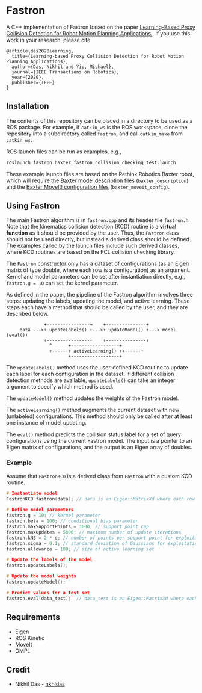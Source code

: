 # Fastron
A C++ implementation of Fastron based on the paper [Learning-Based Proxy Collision Detection for Robot Motion Planning Applications
](https://ieeexplore.ieee.org/abstract/document/9023003). If you use this work in your research, please cite

    @article{das2020learning,
      title={Learning-based Proxy Collision Detection for Robot Motion Planning Applications},
      author={Das, Nikhil and Yip, Michael},
      journal={IEEE Transactions on Robotics},
      year={2020},
      publisher={IEEE}
    }

## Installation
The contents of this repository can be placed in a directory to be used as a ROS package. For example, if `catkin_ws` is the ROS workspace, clone the repository into a subdirectory called `fastron`, and call `catkin_make` from `catkin_ws`. 

ROS launch files can be run as examples, e.g.,
```bash
roslaunch fastron baxter_fastron_collision_checking_test.launch
```
These example launch files are based on the Rethink Robotics Baxter robot, which will require the [Baxter model description files](https://github.com/RethinkRobotics/baxter_common) (`baxter_description`) and the [Baxter MoveIt! configuration files](https://github.com/ros-planning/moveit_robots) (`baxter_moveit_config`).

## Using Fastron
The main Fastron algorithm is in `fastron.cpp` and its header file `fastron.h`. Note that the kinematics collision detection (KCD) routine is a **virtual function** as it should be provided by the user. Thus, the `Fastron` class should not be used directly, but instead a derived class should be defined. The examples called by the launch files include such derived classes, where KCD routines are based on the FCL collision checking library.

The `Fastron` constructor only has a dataset of configurations (as an Eigen matrix of type double, where each row is a configuration) as an argument. Kernel and model parameters can be set after instantiation directly, e.g., `fastron.g = 10` can set the kernel parameter.

As defined in the paper, the pipeline of the Fastron algorithm involves three steps: updating the labels, updating the model, and active learning. These steps each have a method that should be called by the user, and they are described below.
```
              +----------------+    +---------------+
     data --->+ updateLabels() +--->+ updateModel() +---> model (eval())
              +----------------+    +---------------+
                ^      +------------------+       |
                +------+ activeLearning() +<------+
                       +------------------+
```
The `updateLabels()` method uses the user-defined KCD routine to update each label for each configuration in the dataset. If different collision detection methods are available, `updateLabels()` can take an integer argument to specify which method is used.

The `updateModel()` method updates the weights of the Fastron model.

The `activeLearning()` method augments the current dataset with new (unlabeled) configurations. This method should only be called after at least one instance of model updating.

The `eval()` method predicts the collision status label for a set of query configurations using the current Fastron model. The input is a pointer to an Eigen matrix of configurations, and the output is an Eigen array of doubles.

### Example
Assume that `FastronKCD` is a derived class from `Fastron` with a custom KCD routine.
```cpp
# Instantiate model
FastronKCD fastron(data); // data is an Eigen::MatrixXd where each row is a configuration

# Define model parameters
fastron.g = 10; // kernel parameter
fastron.beta = 100; // conditional bias parameter
fastron.maxSupportPoints = 3000; // support point cap
fastron.maxUpdates = 5000; // maximum number of update iterations
fastron.kNS = 2 * d; // number of points per support point for exploitation in active learning
fastron.sigma = 0.1; // standard deviation of Gaussians for exploitation sampling
fastron.allowance = 100; // size of active learning set

# Update the labels of the model
fastron.updateLabels();

# Update the model weights
fastron.updateModel();

# Predict values for a test set
fastron.eval(data_test);  // data_test is an Eigen::MatrixXd where each row is a query configuration
```

## Requirements
* Eigen
* ROS Kinetic
* MoveIt
* OMPL

## Credit
* Nikhil Das - [nkhldas](https://github.com/nkhldas)
